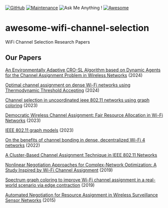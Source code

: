 [![GitHub](https://img.shields.io/github/license/Marsrocky/Awesome-WiFi-CSI-Sensing?color=blue)](https://github.com/Marsrocky/Awesome-WiFi-CSI-Sensing/blob/main/LICENSE)
[![Maintenance](https://img.shields.io/badge/Maintained%3F-YES-green.svg)](https://github.com/Marsrocky/Awesome-WiFi-CSI-Sensing/graphs/commit-activity)
![Ask Me Anything !](https://img.shields.io/badge/Ask%20me-anything-1abc9c.svg)
[![Awesome](https://awesome.re/badge.svg)](https://awesome.re)

# awesome-wifi-channel-selection
WiFi Channel Selection Research Papers

## Our Papers


[An Environmentally Adaptive CRO-SL Algorithm based on Dynamic Agents for the Channel Assignment Problem in Wireless Networks](https://ebuah.uah.es/dspace/handle/10017/64170) (2024)

[Optimal channel assignment on dense Wi-Fi networks using Thermodynamic Threshold Accepting](https://ebuah.uah.es/dspace/handle/10017/63057) (2024)

[Channel selection in uncoordinated ieee 802.11 networks using graph coloring](https://ebuah.uah.es/dspace/handle/10017/63069) (2023)

[Democratic Wireless Channel Assignment: Fair Resource Allocation in Wi-Fi Networks](https://ebuah.uah.es/dspace/handle/10017/63058) (2023)

[IEEE 802.11 graph models](https://ebuah.uah.es/dspace/handle/10017/61249) (2023)

[On the benefits of channel bonding in dense, decentralized Wi-Fi 4 networks](https://ebuah.uah.es/dspace/handle/10017/59572) (2022)

[A Cluster-Based Channel Assignment Technique in IEEE 802.11 Networks]()

[Nonlinear Negotiation Approaches for Complex-Network Optimization: A Study Inspired by Wi-Fi Channel Assignment](https://ebuah.uah.es/dspace/handle/10017/29937) (2019)

[Spectrum graph coloring to improve Wi-Fi channel assignment in a real-world scenario via edge contraction](https://ebuah.uah.es/dspace/handle/10017/64194) (2019)

[Automated Negotiation for Resource Assignment in Wireless Surveillance Sensor Networks](https://ebuah.uah.es/dspace/handle/10017/23079) (2015)





